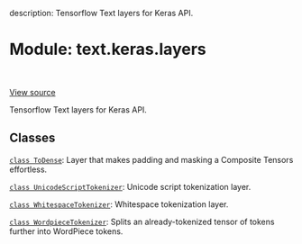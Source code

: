 description: Tensorflow Text layers for Keras API.

<div itemscope itemtype="http://developers.google.com/ReferenceObject">
<meta itemprop="name" content="text.keras.layers" />
<meta itemprop="path" content="Stable" />
</div>

# Module: text.keras.layers

<!-- Insert buttons and diff -->

<table class="tfo-notebook-buttons tfo-api nocontent" align="left">

</table>

<a target="_blank" href="https://github.com/tensorflow/text/tree/master/tensorflow_text/python/keras/layers/__init__.py">View
source</a>

Tensorflow Text layers for Keras API.

## Classes

[`class ToDense`](../../text/keras/layers/ToDense.md): Layer that makes padding
and masking a Composite Tensors effortless.

[`class UnicodeScriptTokenizer`](../../text/keras/layers/UnicodeScriptTokenizer.md):
Unicode script tokenization layer.

[`class WhitespaceTokenizer`](../../text/keras/layers/WhitespaceTokenizer.md):
Whitespace tokenization layer.

[`class WordpieceTokenizer`](../../text/keras/layers/WordpieceTokenizer.md):
Splits an already-tokenized tensor of tokens further into WordPiece tokens.
